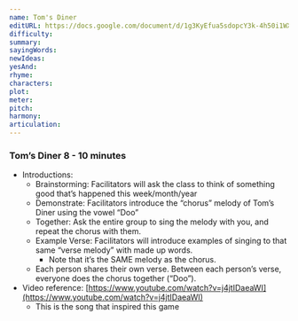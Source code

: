 ```yaml
---
name: Tom's Diner
editURL: https://docs.google.com/document/d/1g3KyEfua5sdopcY3k-4h50i1WXHkXgxfOIQDBl-cv_0/edit
difficulty: 
summary: 
sayingWords: 
newIdeas: 
yesAnd: 
rhyme: 
characters: 
plot: 
meter: 
pitch: 
harmony: 
articulation: 
---
```


### Tom’s Diner 8 \- 10 minutes

* Introductions:  
  * Brainstorming: Facilitators will ask the class to think of something good that’s happened this week/month/year  
  * Demonstrate: Facilitators introduce the “chorus” melody of Tom’s Diner using the vowel “Doo”  
  * Together: Ask the entire group to sing the melody with you, and repeat the chorus with them.  
  * Example Verse: Facilitators will introduce examples of singing to that same “verse melody” with made up words.   
    * Note that it’s the SAME melody as the chorus.  
  * Each person shares their own verse. Between each person’s verse, everyone does the chorus together (“Doo”).  
* Video reference: [https://www.youtube.com/watch?v=j4jtIDaeaWI](https://www.youtube.com/watch?v=j4jtIDaeaWI)  
  * This is the song that inspired this game